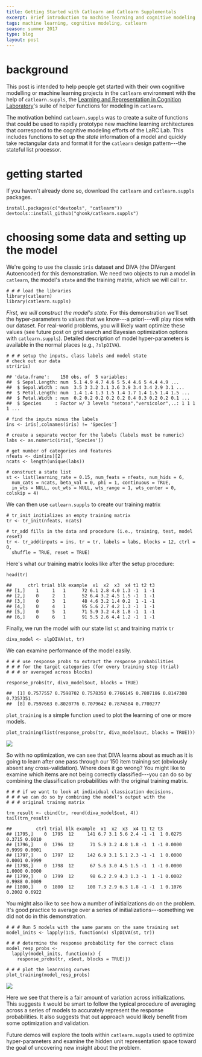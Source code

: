 ```yaml
---
title: Getting Started with Catlearn and Catlearn Supplementals
excerpt: Brief introduction to machine learning and cognitive modeling with Catlearn and Catlearn Supplementals
tags: machine learning, cognitive modeling, catlearn
season: summer 2017
type: blog
layout: post
---
```

 

background
==========

This post is intended to help people get started with their own
cognitive modelling or machine learning projects in the `catlearn`
environment with the help of `catlearn.suppls`, the [Learning and
Representation in Cognition
Laboratory](http://kurtzlab.psychology.binghamton.edu/)'s suite of
helper functions for modeling in `catlearn`.

The motivation behind `catlearn.suppls` was to create a suite of
functions that could be used to rapidly prototype new machine learning
architectures that correspond to the cognitive modeling efforts of the
LaRC Lab. This includes functions to set up the *state* information of a
model and quickly take rectangular data and format it for the `catlearn`
design pattern---the stateful list processor.

getting started
===============

If you haven't already done so, download the `catlearn` and
`catlearn.suppls` packages.

    install.packages(c("devtools", "catlearn"))
    devtools::install_github("ghonk/catlearn.suppls")

choosing some data and setting up the model
===========================================

We're going to use the classic `iris` dataset and DIVA (the DIVergent
Autoencoder) for this demonstration. We need two objects to run a model
in `catlearn`, the model's `state` and the training matrix, which we
will call `tr`.

    # # # load the libraries
    library(catlearn)
    library(catlearn.suppls)

*First, we will construct the model's state.* For this demonstration
we'll set the hyper-parameters to values that we know---a priori---will
play nice with our dataset. For real-world problems, you will likely
want optimize these values (see future post on grid search and Bayesian
optimization options with `catlearn.suppls`). Detailed description of
model hyper-parameters is available in the normal places (e.g.,
`?slpDIVA`).

    # # # setup the inputs, class labels and model state
    # check out our data
    str(iris)

    ## 'data.frame':    150 obs. of  5 variables:
    ##  $ Sepal.Length: num  5.1 4.9 4.7 4.6 5 5.4 4.6 5 4.4 4.9 ...
    ##  $ Sepal.Width : num  3.5 3 3.2 3.1 3.6 3.9 3.4 3.4 2.9 3.1 ...
    ##  $ Petal.Length: num  1.4 1.4 1.3 1.5 1.4 1.7 1.4 1.5 1.4 1.5 ...
    ##  $ Petal.Width : num  0.2 0.2 0.2 0.2 0.2 0.4 0.3 0.2 0.2 0.1 ...
    ##  $ Species     : Factor w/ 3 levels "setosa","versicolor",..: 1 1 1 1 ...

    # find the inputs minus the labels
    ins <- iris[,colnames(iris) != 'Species']

    # create a separate vector for the labels (labels must be numeric)
    labs <- as.numeric(iris[,'Species'])

    # get number of categories and features
    nfeats <- dim(ins)[2]
    ncats <- length(unique(labs))

    # construct a state list
    st <- list(learning_rate = 0.15, num_feats = nfeats, num_hids = 6,
      num_cats = ncats, beta_val = 0, phi = 1, continuous = TRUE, 
      in_wts = NULL, out_wts = NULL, wts_range = 1, wts_center = 0, colskip = 4)

We can then use `catlearn.suppls` to create our training matrix

    # tr_init initializes an empty training matrix
    tr <- tr_init(nfeats, ncats)

    # tr_add fills in the data and procedure (i.e., training, test, model reset)
    tr <- tr_add(inputs = ins, tr = tr, labels = labs, blocks = 12, ctrl = 0, 
      shuffle = TRUE, reset = TRUE)

Here's what our training matrix looks like after the setup procedure:

    head(tr)

    ##      ctrl trial blk example  x1  x2  x3  x4 t1 t2 t3
    ## [1,]    1     1   1      72 6.1 2.8 4.0 1.3 -1  1 -1
    ## [2,]    0     2   1      52 6.4 3.2 4.5 1.5 -1  1 -1
    ## [3,]    0     3   1      48 4.6 3.2 1.4 0.2  1 -1 -1
    ## [4,]    0     4   1      95 5.6 2.7 4.2 1.3 -1  1 -1
    ## [5,]    0     5   1      71 5.9 3.2 4.8 1.8 -1  1 -1
    ## [6,]    0     6   1      91 5.5 2.6 4.4 1.2 -1  1 -1

Finally, we run the model with our state list `st` and training matrix
`tr`

    diva_model <- slpDIVA(st, tr)

We can examine performance of the model easily.

    # # # use response_probs to extract the response probabilities 
    # # # for the target categories (for every training step (trial) 
    # # # or averaged across blocks)

    response_probs(tr, diva_model$out, blocks = TRUE)

    ##  [1] 0.7577557 0.7598702 0.7578350 0.7766145 0.7807186 0.8147308 0.7357351
    ##  [8] 0.7597663 0.8020776 0.7079642 0.7874584 0.7700277

`plot_training` is a simple function used to plot the learning of one or
more models.

    plot_training(list(response_probs(tr, diva_model$out, blocks = TRUE)))

![](ghonk.github.io/_posts/2017-6-28-catlearn-suppls-demo_files/figure-markdown_strict/unnamed-chunk-8-1.png)

So with no optimization, we can see that DIVA learns about as much as it
is going to learn after one pass through our 150 item training set
(obviously absent any cross-validation). Where does it go wrong? You
might like to examine which items are not being correctly
classified---you can do so by combining the classification probabilities
with the original training matrix.

    # # # if we want to look at individual classication decisions, 
    # # # we can do so by combining the model's output with the 
    # # # original trainng matrix

    trn_result <- cbind(tr, round(diva_model$out, 4))
    tail(trn_result)

    ##         ctrl trial blk example  x1  x2  x3  x4 t1 t2 t3              
    ## [1795,]    0  1795  12     141 6.7 3.1 5.6 2.4 -1 -1  1 0.0275 0.3715 0.6010
    ## [1796,]    0  1796  12      71 5.9 3.2 4.8 1.8 -1  1 -1 0.0000 0.9999 0.0001
    ## [1797,]    0  1797  12     142 6.9 3.1 5.1 2.3 -1 -1  1 0.0000 0.0001 0.9999
    ## [1798,]    0  1798  12      67 5.6 3.0 4.5 1.5 -1  1 -1 0.0000 1.0000 0.0000
    ## [1799,]    0  1799  12      98 6.2 2.9 4.3 1.3 -1  1 -1 0.0002 0.9988 0.0009
    ## [1800,]    0  1800  12     108 7.3 2.9 6.3 1.8 -1 -1  1 0.1076 0.2002 0.6922

You might also like to see how a number of initializations do on the
problem. It's good practice to average over a series of
initializations---something we did not do in this demonstration.

    # # # Run 5 models with the same params on the same training set
    model_inits <- lapply(1:5, function(x) slpDIVA(st, tr))

    # # # determine the response probability for the correct class
    model_resp_probs <- 
      lapply(model_inits, function(x) {
        response_probs(tr, x$out, blocks = TRUE)})

    # # # plot the leanrning curves
    plot_training(model_resp_probs)

![](ghonk.github.io/_posts/2017-6-28-catlearn-suppls-demo_files/figure-markdown_strict/unnamed-chunk-10-1.png)

Here we see that there is a fair amount of variation across
initializations. This suggests it would be smart to follow the typical
procedure of averaging across a series of models to accurately represent
the response probabilities. It also suggests that out approach would
likely benefit from some optimization and validation.

Future demos will explore the tools within `catlearn.suppls` used to
optimize hyper-parameters and examine the hidden unit representation
space toward the goal of uncovering new insight about the problem.
